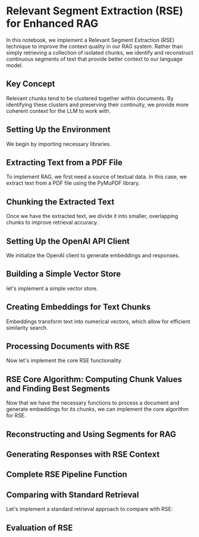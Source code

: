 # Relevant Segment Extraction (RSE) for Enhanced RAG

In this notebook, we implement a Relevant Segment Extraction (RSE) technique to improve the context quality in our RAG system. Rather than simply retrieving a collection of isolated chunks, we identify and reconstruct continuous segments of text that provide better context to our language model.

## Key Concept

Relevant chunks tend to be clustered together within documents. By identifying these clusters and preserving their continuity, we provide more coherent context for the LLM to work with.

## Setting Up the Environment
We begin by importing necessary libraries.

## Extracting Text from a PDF File
To implement RAG, we first need a source of textual data. In this case, we extract text from a PDF file using the PyMuPDF library.

## Chunking the Extracted Text
Once we have the extracted text, we divide it into smaller, overlapping chunks to improve retrieval accuracy.

## Setting Up the OpenAI API Client
We initialize the OpenAI client to generate embeddings and responses.

## Building a Simple Vector Store
let's implement a simple vector store.

## Creating Embeddings for Text Chunks
Embeddings transform text into numerical vectors, which allow for efficient similarity search.

## Processing Documents with RSE
Now let's implement the core RSE functionality.

## RSE Core Algorithm: Computing Chunk Values and Finding Best Segments
Now that we have the necessary functions to process a document and generate embeddings for its chunks, we can implement the core algorithm for RSE.

## Reconstructing and Using Segments for RAG

## Generating Responses with RSE Context

## Complete RSE Pipeline Function

## Comparing with Standard Retrieval
Let's implement a standard retrieval approach to compare with RSE:

## Evaluation of RSE
